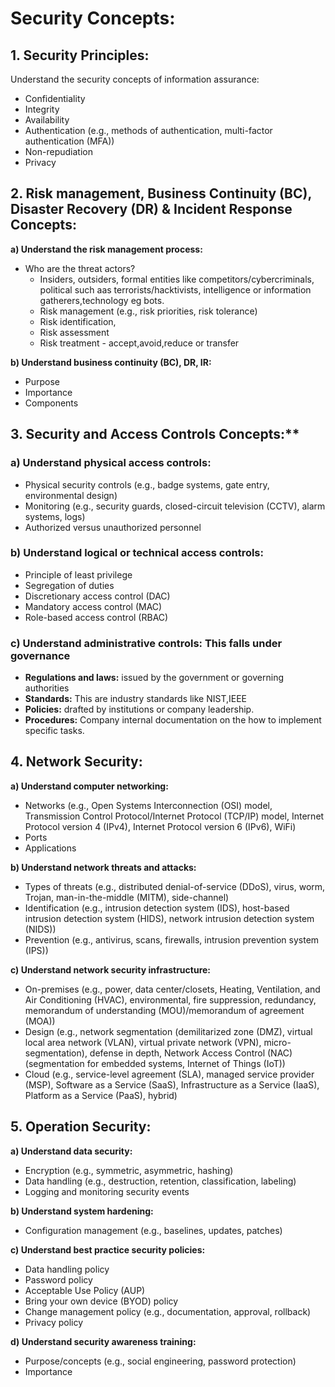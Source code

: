 # Security Concepts:

## 1. Security Principles:

Understand the security concepts of information assurance:
- Confidentiality
- Integrity
- Availability
- Authentication (e.g., methods of authentication, multi-factor authentication (MFA))
- Non-repudiation
- Privacy

## 2. Risk management, Business Continuity (BC), Disaster Recovery (DR) & Incident Response Concepts:

**a) Understand the risk management process:**
- Who are the threat actors?
   - Insiders, outsiders, formal entities like competitors/cybercriminals, political such aas terrorists/hacktivists,
         intelligence or information gatherers,technology eg bots.
   - Risk management (e.g., risk priorities, risk tolerance)
   - Risk identification,
   - Risk assessment
   - Risk treatment - accept,avoid,reduce or transfer
     
**b) Understand business continuity (BC), DR, IR:**
- Purpose
- Importance
- Components

## 3. Security and Access Controls Concepts:**

### a) Understand physical access controls:
- Physical security controls (e.g., badge systems, gate entry, environmental design)
- Monitoring (e.g., security guards, closed-circuit television (CCTV), alarm systems, logs)
- Authorized versus unauthorized personnel

### b) Understand logical or technical access controls:

- Principle of least privilege
- Segregation of duties
- Discretionary access control (DAC)
- Mandatory access control (MAC)
- Role-based access control (RBAC)

### c) Understand administrative controls: This falls under governance

- **Regulations and laws:**  issued by the government or governing authorities
- **Standards:**  This are industry standards like NIST,IEEE
- **Policies:**  drafted by institutions or company leadership.
- **Procedures:**  Company internal documentation on the how to implement specific tasks.

## 4. Network Security:

**a) Understand computer networking:**
- Networks (e.g., Open Systems Interconnection (OSI) model, Transmission Control Protocol/Internet Protocol (TCP/IP) model, Internet Protocol version 4 (IPv4), Internet Protocol version 6 (IPv6), WiFi)
- Ports
- Applications

**b) Understand network threats and attacks:**
- Types of threats (e.g., distributed denial-of-service (DDoS), virus, worm, Trojan, man-in-the-middle (MITM), side-channel)
- Identification (e.g., intrusion detection system (IDS), host-based intrusion detection system (HIDS), network intrusion detection system (NIDS))
- Prevention (e.g., antivirus, scans, firewalls, intrusion prevention system (IPS))

**c) Understand network security infrastructure:**
- On-premises (e.g., power, data center/closets, Heating, Ventilation, and Air Conditioning (HVAC), environmental, fire suppression, redundancy,
      memorandum of understanding (MOU)/memorandum of agreement (MOA))
- Design (e.g., network segmentation (demilitarized zone (DMZ), virtual local area network (VLAN), virtual private network (VPN), micro-segmentation),
      defense in depth, Network Access Control (NAC) (segmentation for embedded systems, Internet of Things (IoT))
- Cloud (e.g., service-level agreement (SLA), managed service provider (MSP), Software as a Service (SaaS), Infrastructure as a Service (IaaS), Platform as a Service (PaaS), hybrid)

## 5. Operation Security:
**a) Understand data security:**
- Encryption (e.g., symmetric, asymmetric, hashing)
- Data handling (e.g., destruction, retention, classification, labeling)
- Logging and monitoring security events

**b) Understand system hardening:**
- Configuration management (e.g., baselines, updates, patches)

**c) Understand best practice security policies:**
- Data handling policy
- Password policy
- Acceptable Use Policy (AUP)
- Bring your own device (BYOD) policy
- Change management policy (e.g., documentation, approval, rollback)
- Privacy policy

**d) Understand security awareness training:**
- Purpose/concepts (e.g., social engineering, password protection)
- Importance

